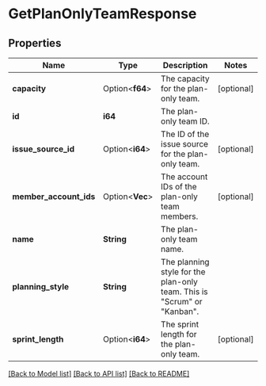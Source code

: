 # GetPlanOnlyTeamResponse

## Properties

Name | Type | Description | Notes
------------ | ------------- | ------------- | -------------
**capacity** | Option<**f64**> | The capacity for the plan-only team. | [optional]
**id** | **i64** | The plan-only team ID. | 
**issue_source_id** | Option<**i64**> | The ID of the issue source for the plan-only team. | [optional]
**member_account_ids** | Option<**Vec<String>**> | The account IDs of the plan-only team members. | [optional]
**name** | **String** | The plan-only team name. | 
**planning_style** | **String** | The planning style for the plan-only team. This is \"Scrum\" or \"Kanban\". | 
**sprint_length** | Option<**i64**> | The sprint length for the plan-only team. | [optional]

[[Back to Model list]](../README.md#documentation-for-models) [[Back to API list]](../README.md#documentation-for-api-endpoints) [[Back to README]](../README.md)


